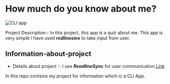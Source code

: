 # How much do you know about me?

![CLI app](CLI-app.png)

Project Description:- In this project, this app is a quiz about me. This app is very simple I have used _**redlinesins**_ to take input from user.

## Information-about-project

* Details about project :- I use _**ReadlineSync**_ for user communication.[Link](https://replit.com/@BharatChotwani/How-much-do-you-know-me?embed=1&output=1)

In this repo contsins my project for information which ic a CLI App.
